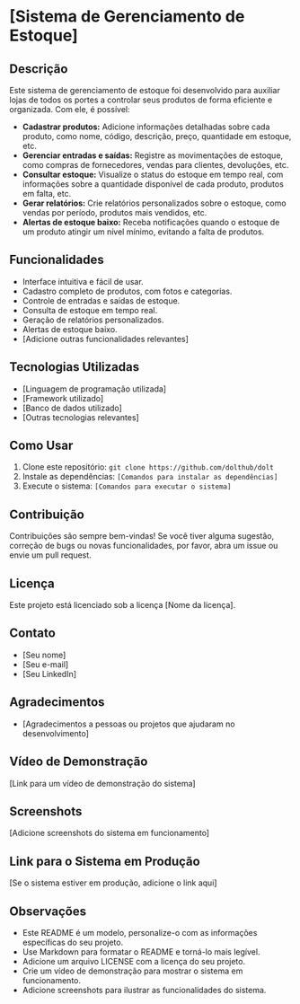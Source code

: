 # [Sistema de Gerenciamento de Estoque]

## Descrição

Este sistema de gerenciamento de estoque foi desenvolvido para auxiliar lojas de todos os portes a controlar seus produtos de forma eficiente e organizada. Com ele, é possível:

* **Cadastrar produtos:** Adicione informações detalhadas sobre cada produto, como nome, código, descrição, preço, quantidade em estoque, etc.
* **Gerenciar entradas e saídas:** Registre as movimentações de estoque, como compras de fornecedores, vendas para clientes, devoluções, etc.
* **Consultar estoque:** Visualize o status do estoque em tempo real, com informações sobre a quantidade disponível de cada produto, produtos em falta, etc.
* **Gerar relatórios:** Crie relatórios personalizados sobre o estoque, como vendas por período, produtos mais vendidos, etc.
* **Alertas de estoque baixo:** Receba notificações quando o estoque de um produto atingir um nível mínimo, evitando a falta de produtos.

## Funcionalidades

* Interface intuitiva e fácil de usar.
* Cadastro completo de produtos, com fotos e categorias.
* Controle de entradas e saídas de estoque.
* Consulta de estoque em tempo real.
* Geração de relatórios personalizados.
* Alertas de estoque baixo.
* [Adicione outras funcionalidades relevantes]

## Tecnologias Utilizadas

* [Linguagem de programação utilizada]
* [Framework utilizado]
* [Banco de dados utilizado]
* [Outras tecnologias relevantes]

## Como Usar

1. Clone este repositório: `git clone https://github.com/dolthub/dolt`
2. Instale as dependências: `[Comandos para instalar as dependências]`
3. Execute o sistema: `[Comandos para executar o sistema]`

## Contribuição

Contribuições são sempre bem-vindas! Se você tiver alguma sugestão, correção de bugs ou novas funcionalidades, por favor, abra um issue ou envie um pull request.

## Licença

Este projeto está licenciado sob a licença [Nome da licença].

## Contato

* [Seu nome]
* [Seu e-mail]
* [Seu LinkedIn]

## Agradecimentos

* [Agradecimentos a pessoas ou projetos que ajudaram no desenvolvimento]

## Vídeo de Demonstração

[Link para um vídeo de demonstração do sistema]

## Screenshots

[Adicione screenshots do sistema em funcionamento]

## Link para o Sistema em Produção

[Se o sistema estiver em produção, adicione o link aqui]

## Observações

* Este README é um modelo, personalize-o com as informações específicas do seu projeto.
* Use Markdown para formatar o README e torná-lo mais legível.
* Adicione um arquivo LICENSE com a licença do seu projeto.
* Crie um vídeo de demonstração para mostrar o sistema em funcionamento.
* Adicione screenshots para ilustrar as funcionalidades do sistema.
